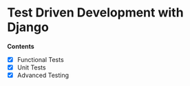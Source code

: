 # Test Driven Development with Django

**Contents**
- [x] Functional Tests
- [x] Unit Tests
- [x] Advanced Testing
